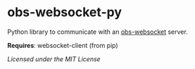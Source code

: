 # obs-websocket-py
Python library to communicate with an [obs-websocket](https://github.com/Palakis/obs-websocket) server.

**Requires**: websocket-client (from pip)

_Licensed under the MIT License_
